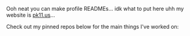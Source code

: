 Ooh neat you can make profile READMEs... idk what to put here uhh my website is [pk11.us](https://pk11.us)...

Check out my pinned repos below for the main things I've worked on:

